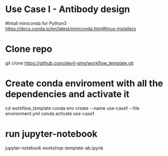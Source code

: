 # Use Case I - Antibody design

#Intall miniconda for Python3
https://docs.conda.io/en/latest/miniconda.html#linux-installers

# Clone repo  
git clone https://github.com/alevil-gmx/workflow_template.git

# Create conda enviroment with all the dependencies and activate it 
cd workflow_template
conda env create --name use-case1 --file environment.yml
conda activate use-case1

# run jupyter-notebook 

jupyter-notebook workshop-template-ab.ipynb 


